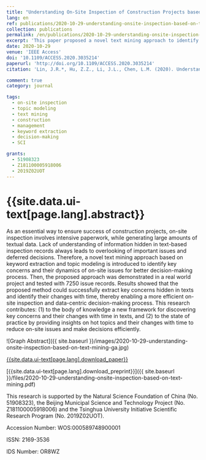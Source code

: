 ```yaml
---
title: "Understanding On-Site Inspection of Construction Projects based on Keyword Extraction and Topic Modeling"
lang: en
ref: publications/2020-10-29-understanding-onsite-inspection-based-on-text-mining
collection: publications
permalink: /en/publications/2020-10-29-understanding-onsite-inspection-based-on-text-mining
excerpt: 'This paper proposed a novel text mining approach to identify key concerns and their dynamics of on-site issues based on keyword extraction and topic modeling. With the proposed method, decision-makers could extract key concerns (i.e. categories of on-site issues) and their changes with time. Therefore, a more efficient on-site inspection and data-centric decision-making process is possible.'
date: 2020-10-29
venue: 'IEEE Access'
doi: '10.1109/ACCESS.2020.3035214'
paperurl: 'http://doi.org/10.1109/ACCESS.2020.3035214'
citation: 'Lin, J.R.*, Hu, Z.Z., Li, J.L., Chen, L.M. (2020). Understanding On-Site Inspection of Construction Projects based on Keyword Extraction and Topic Modeling. <i>IEEE Access</i>, 8, 98503-198517. doi: 10.1109/ACCESS.2020.3035214'

comment: true
category: journal

tags: 
  - on-site inspection
  - topic modeling
  - text mining
  - construction
  - management
  - keyword extraction
  - decision-making
  - SCI

grants:
  - 51908323
  - Z181100005918006
  - 2019Z02UOT
---
```



{{site.data.ui-text[page.lang].abstract}}
====

As an essential way to ensure success of construction projects, on-site inspection involves intensive paperwork, while generating large amounts of textual data. Lack of understanding of information hidden  in  text-based  inspection  records  always  leads  to  overlooking  of  important  issues  and  deferred decisions.  Therefore,  a  novel  text  mining  approach  based  on  keyword  extraction  and  topic  modeling  is introduced to identify key concerns and their dynamics of on-site issues for better decision-making process. Then, the proposed approach was demonstrated in a real world project and tested with 7250 issue records. Results showed that the proposed method could successfully extract key concerns hidden in texts and identify their changes with time, thereby enabling a more efficient on-site inspection and data-centric decision-making 
process.  This  research  contributes:  (1)  to  the  body  of  knowledge  a  new  framework  for  discovering  key concerns and their changes with time in texts, and (2) to the state of practice by providing insights on hot topics and their changes with time to reduce on-site issues and make decisions efficiently. 

![Graph Abstract]({{ site.baseurl }}/images/2020-10-29-understanding-onsite-inspection-based-on-text-mining-ga.jpg)

[{{site.data.ui-text[page.lang].download_paper}}]({{page.paperurl}})

[{{site.data.ui-text[page.lang].download_preprint}}]({{ site.baseurl }}/files/2020-10-29-understanding-onsite-inspection-based-on-text-mining.pdf)

This  research  is  supported  by  the  Natural  Science  Foundation  of  China  (No.  51908323),  the  Beijing  Municipal  Science  and  Technology  Project  (No. Z181100005918006) and the Tsinghua University Initiative Scientific Research Program (No. 2019Z02UOT). 

Accession Number: WOS:000589748900001

ISSN: 2169-3536

IDS Number: OR8WZ
